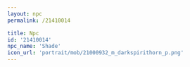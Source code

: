 ```yaml
---
layout: npc
permalink: /21410014

title: Npc
id: '21410014'
npc_name: 'Shade'
icon_url: 'portrait/mob/21000932_m_darkspirithorn_p.png'
---
```

